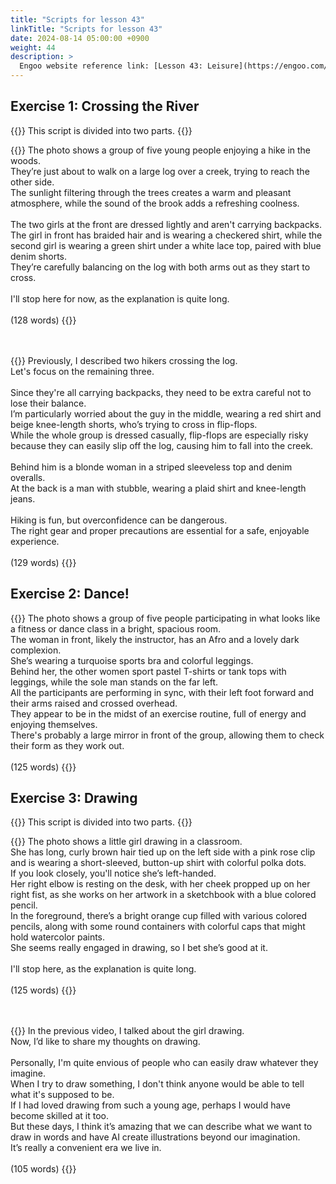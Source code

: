 ```yaml
---
title: "Scripts for lesson 43"
linkTitle: "Scripts for lesson 43"
date: 2024-08-14 05:00:00 +0900
weight: 44
description: >
  Engoo website reference link: [Lesson 43: Leisure](https://engoo.com/app/lessons/describing-pictures-intermediate-describing-pictures-leisure/fg2Tmk0aEeeXJlMnB1GaBA?category_id=P_HriMOnEeifo0O-yMP42w&course_id=ZZasjsOnEeiHZVOMC0VfdA)
---
```


## Exercise 1: Crossing the River

{{<alert>}}
This script is divided into two parts.
{{</alert>}}

{{<card header="**1st script**">}}
The photo shows a group of five young people enjoying a hike in the woods. <br/>
They’re just about to walk on a large log over a creek, trying to reach the other side.<br/>
The sunlight filtering through the trees creates a warm and pleasant atmosphere, while the sound of the brook adds a refreshing coolness.<br/>
<br/>
The two girls at the front are dressed lightly and aren't carrying backpacks. <br/>
The girl in front has braided hair and is wearing a checkered shirt, while the second girl is wearing a green shirt under a white lace top, paired with blue denim shorts.<br/>
They’re carefully balancing on the log with both arms out as they start to cross. <br/>
<br/>
I'll stop here for now, as the explanation is quite long.<br/>
<br/>
(128 words)
{{</card>}}

　

{{<card header="**2nd script**">}}
Previously, I described two hikers crossing the log. <br/>
Let's focus on the remaining three. <br/>
<br/>
Since they're all carrying backpacks, they need to be extra careful not to lose their balance. <br/>
I’m particularly worried about the guy in the middle, wearing a red shirt and beige knee-length shorts, who’s trying to cross in flip-flops. <br/>
While the whole group is dressed casually, flip-flops are especially risky because they can easily slip off the log, causing him to fall into the creek.<br/>
<br/>
Behind him is a blonde woman in a striped sleeveless top and denim overalls.<br/>
At the back is a man with stubble, wearing a plaid shirt and knee-length jeans. <br/>
<br/>
Hiking is fun, but overconfidence can be dangerous. <br/>
The right gear and proper precautions are essential for a safe, enjoyable experience. <br/>
<br/>
(129 words)
{{</card>}}


## Exercise 2: Dance!

{{<card header="**Script**">}}
The photo shows a group of five people participating in what looks like a fitness or dance class in a bright, spacious room.<br/>
The woman in front, likely the instructor, has an Afro and a lovely dark complexion. <br/>
She’s wearing a turquoise sports bra and colorful leggings. <br/>
Behind her, the other women sport pastel T-shirts or tank tops with leggings, while the sole man stands on the far left.<br/>
All the participants are performing in sync, with their left foot forward and their arms raised and crossed overhead.<br/>
They appear to be in the midst of an exercise routine, full of energy and enjoying themselves. <br/>
There's probably a large mirror in front of the group, allowing them to check their form as they work out.<br/>
<br/>
(125 words)
{{</card>}}


## Exercise 3: Drawing

{{<alert>}}
This script is divided into two parts.
{{</alert>}}

{{<card header="**1st script**">}}
The photo shows a little girl drawing in a classroom. <br/>
She has long, curly brown hair tied up on the left side with a pink rose clip and is wearing a short-sleeved, button-up shirt with colorful polka dots.<br/>
If you look closely, you'll notice she’s left-handed. <br/>
Her right elbow is resting on the desk, with her cheek propped up on her right fist, as she works on her artwork in a sketchbook with a blue colored pencil.<br/>
In the foreground, there’s a bright orange cup filled with various colored pencils, along with some round containers with colorful caps that might hold watercolor paints. <br/>
She seems really engaged in drawing, so I bet she’s good at it.<br/>
<br/>
I'll stop here, as the explanation is quite long.<br/>
<br/>
(125 words)
{{</card>}}

　

{{<card header="**2nd script**">}}
In the previous video, I talked about the girl drawing. <br/>
Now, I’d like to share my thoughts on drawing.<br/>
<br/>
Personally, I'm quite envious of people who can easily draw whatever they imagine. <br/>
When I try to draw something, I don't think anyone would be able to tell what it's supposed to be.<br/>
If I had loved drawing from such a young age, perhaps I would have become skilled at it too. <br/>
But these days, I think it’s amazing that we can describe what we want to draw in words and have AI create illustrations beyond our imagination.<br/>
It’s really a convenient era we live in.<br/>
<br/>
(105 words)
{{</card>}}

